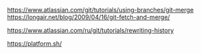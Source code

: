 https://www.atlassian.com/git/tutorials/using-branches/git-merge
https://longair.net/blog/2009/04/16/git-fetch-and-merge/


https://www.atlassian.com/ru/git/tutorials/rewriting-history


https://platform.sh/

